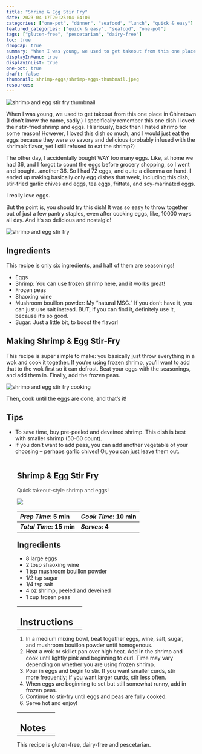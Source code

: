 ```yaml
---
title: "Shrimp & Egg Stir Fry"
date: 2023-04-17T20:25:04-04:00
categories: ["one-pot", "dinner", "seafood", "lunch", "quick & easy"]
featured_categories: ["quick & easy", "seafood", "one-pot"]
tags: ["gluten-free", "pescetarian", "dairy-free"]
toc: true
dropCap: true
summary: "When I was young, we used to get takeout from this one place in Chinatown (I don’t know the name, sadly.) I specifically remember this one dish I loved: their stir-fried shrimp and eggs."
displayInMenu: true
displayInList: true
one-pot: true
draft: false
thumbnail: shrimp-eggs/shrimp-eggs-thumbnail.jpeg
resources:
---
```


![shrimp and egg stir fry thumbnail](../../shrimp-eggs/shrimp-eggs-thumbnail.jpeg)

When I was young, we used to get takeout from this one place in Chinatown (I don’t know the name, sadly.) I specifically remember this one dish I loved: their stir-fried shrimp and eggs. Hilariously, back then I hated shrimp for some reason! However, I loved this dish so much, and I would just eat the eggs because they were so savory and delicious (probably infused with the shrimp’s flavor, yet I still refused to eat the shrimp?)

The other day, I accidentally bought WAY too many eggs. Like, at home we had 36, and I forgot to count the eggs before grocery shopping, so I went and bought…another 36. So I had 72 eggs, and quite a dilemma on hand. I ended up making basically only egg dishes that week, including this dish, stir-fried garlic chives and eggs, tea eggs, frittata, and soy-marinated eggs.

I really love eggs.

But the point is, you should try this dish! It was so easy to throw together out of just a few pantry staples, even after cooking eggs, like, 10000 ways all day. And it’s so delicious and nostalgic!

![shrimp and egg stir fry](../../shrimp-eggs/shrimp-eggs.jpeg)

## Ingredients

This recipe is only six ingredients, and half of them are seasonings!

- Eggs
- Shrimp: You can use frozen shrimp here, and it works great!
- Frozen peas
- Shaoxing wine
- Mushroom bouillon powder: My “natural MSG.” If you don’t have it, you can just use salt instead. BUT, if you can find it, definitely use it, because it’s so good.
- Sugar: Just a little bit, to boost the flavor!

## Making Shrimp & Egg Stir-Fry

This recipe is super simple to make: you basically just throw everything in a wok and cook it together. If you’re using frozen shrimp, you’ll want to add that to the wok first so it can defrost. Beat your eggs with the seasonings, and add them in. Finally, add the frozen peas.

![shrimp and egg stir fry cooking](../../shrimp-eggs/cooking-shrimp-eggs.jpeg)

Then, cook until the eggs are done, and that’s it!

## Tips

- To save time, buy pre-peeled and deveined shrimp. This dish is best with smaller shrimp (50-60 count).
- If you don’t want to add peas, you can add another vegetable of your choosing – perhaps garlic chives! Or, you can just leave them out.

<div class = "bg-pink-100 dark:bg-gray-700"  id = "recipe"> 
<div class = "bg-pink-100 dark:bg-gray-700"  style = "padding-left:2em; margin-top:0; margin-bottom:0;">

<div style="display:grid; align-items:start; justify-content:space-between; padding-right:2em" class="grid-cols-2 gap-2 md:gap-4 lg:gap-8 xl:gap-12"><div class = "mb-8"><h2>Shrimp & Egg Stir Fry</h2><p style = "font-weight: 300;">Quick takeout-style shrimp and eggs!</p></div><img src="../../shrimp-eggs/shrimp-eggs-thumbnail.jpeg"  class="w-full h-auto mx-auto"></div>

| _Prep Time_: 5 min  | _Cook Time_: 10 min  |
| :--- | :--- |
| **_Total Time_: 15 min** | **_Serves_: 4**  |

</div>
<div style="padding-left:2em; padding-right:2em; border-width:3px;  margin-top:0;" class="bg-white dark:bg-gray-900 border-pink-100 dark:border-gray-700 dark:!text-white">
 <div><h2 style = "margin-top:1em; margin-bottom:0;" >Ingredients</h2></div>

- 8 large eggs
- 2 tbsp shaoxing wine
- 1 tsp mushroom bouillon powder
- 1/2 tsp sugar
- 1/4 tsp salt
- 4 oz shrimp, peeled and deveined
- 1 cup frozen peas

|   |    |
| :--- | :--- |
| <div><h2 style = "margin-top:1em; margin-bottom:0;" >Instructions</h2></div>|   |

1. In a medium mixing bowl, beat together eggs, wine, salt, sugar, and mushroom bouillon powder until homogenous.
2. Heat a wok or skillet pan over high heat. Add in the shrimp and cook until lightly pink and beginning to curl. Time may vary depending on whether you are using frozen shrimp.
3. Pour in eggs and begin to stir. If you want smaller curds, stir more frequently; if you want larger curds, stir less often.
4. When eggs are beginning to set but still somewhat runny, add in frozen peas.
5. Continue to stir-fry until eggs and peas are fully cooked.
6. Serve hot and enjoy!

|   |    |
| :--- | :--- |
| <div><h2 style = "margin-top:1em; margin-bottom:0;" >Notes</h2></div>|   |

This recipe is gluten-free, dairy-free and pescetarian.

</div>
</div>